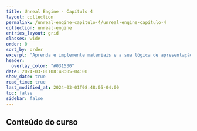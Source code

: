 ```yaml
---
title: Unreal Engine - Capítulo 4
layout: collection
permalink: /unreal-engine-capitulo-4/unreal-engine-capitulo-4
collection: unreal-engine
entries_layout: grid
classes: wide
order: 0
sort_by: order
excerpt: "Aprenda e implemente materiais e a sua lógica de apresentação."
header:
  overlay_color: "#031530"
date: 2024-03-01T08:48:05-04:00
show_date: true
read_time: true
last_modified_at: 2024-03-01T08:48:05-04:00
toc: false
sidebar: false
---
```


## Conteúdo do curso
